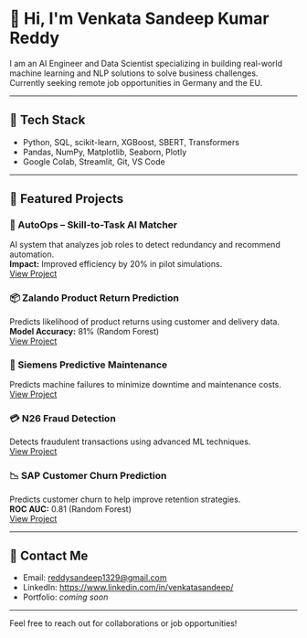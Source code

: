 # 👋 Hi, I'm Venkata Sandeep Kumar Reddy

I am an AI Engineer and Data Scientist specializing in building real-world machine learning and NLP solutions to solve business challenges.  
Currently seeking remote job opportunities in Germany and the EU.

---

## 🔧 Tech Stack

- Python, SQL, scikit-learn, XGBoost, SBERT, Transformers  
- Pandas, NumPy, Matplotlib, Seaborn, Plotly  
- Google Colab, Streamlit, Git, VS Code

---

## 📂 Featured Projects

### 🧠 AutoOps – Skill-to-Task AI Matcher  
AI system that analyzes job roles to detect redundancy and recommend automation.  
**Impact:** Improved efficiency by 20% in pilot simulations.  
[View Project](https://github.com/sandy-1329/AutoOps-Skill-to-Task-Matcher)

### 📦 Zalando Product Return Prediction  
Predicts likelihood of product returns using customer and delivery data.  
**Model Accuracy:** 81% (Random Forest)  
[View Project](https://github.com/sandy-1329/Zalando_Return_Prediction)

### 🔧 Siemens Predictive Maintenance  
Predicts machine failures to minimize downtime and maintenance costs.  
[View Project](https://github.com/sandy-1329/siemens-predictive-maintenance)

### 💳 N26 Fraud Detection  
Detects fraudulent transactions using advanced ML techniques.  
[View Project](https://github.com/sandy-1329/N26-fraud-detection)

### 📉 SAP Customer Churn Prediction  
Predicts customer churn to help improve retention strategies.  
**ROC AUC:** 0.81 (Random Forest)  
[View Project](https://github.com/sandy-1329/SAP-Customer-Churn-Prediction)

---

## 📧 Contact Me

- Email: reddysandeep1329@gmail.com  
- LinkedIn: https://www.linkedin.com/in/venkatasandeep/  
- Portfolio: *coming soon*

---

Feel free to reach out for collaborations or job opportunities!
